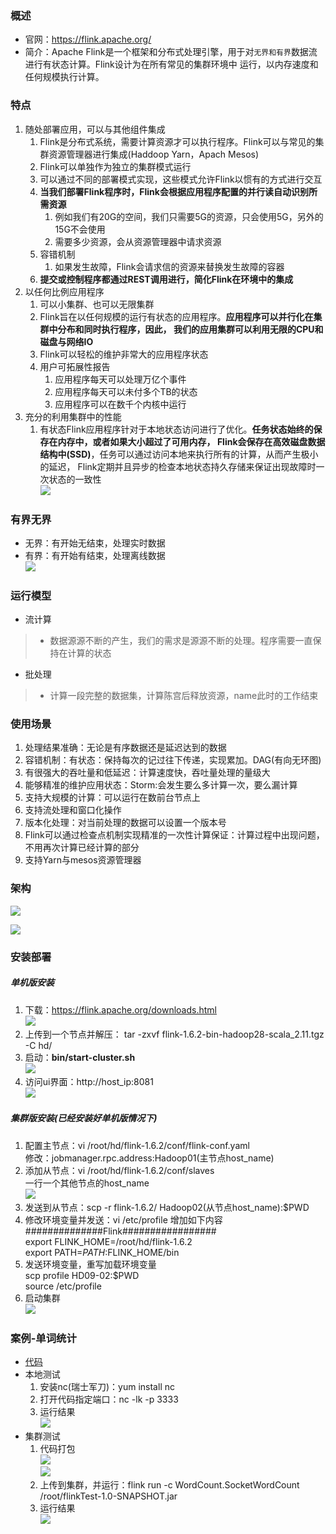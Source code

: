 ### 概述
+ 官网：https://flink.apache.org/
+ 简介：Apache Flink是一个框架和分布式处理引擎，用于对`无界和有界`数据流进行有状态计算。Flink设计为在所有常见的集群环境中
运行，以内存速度和任何规模执行计算。
### 特点
1. 随处部署应用，可以与其他组件集成
    1. Flink是分布式系统，需要计算资源才可以执行程序。Flink可以与常见的集群资源管理器进行集成(Haddoop Yarn，Apach Mesos)
    2. Flink可以单独作为独立的集群模式运行
    3. 可以通过不同的部署模式实现，这些模式允许Flink以惯有的方式进行交互
    4. **当我们部署Flink程序时，Flink会根据应用程序配置的并行读自动识别所需资源**
        1. 例如我们有20G的空间，我们只需要5G的资源，只会使用5G，另外的15G不会使用
        2. 需要多少资源，会从资源管理器中请求资源
    5. 容错机制
        1. 如果发生故障，Flink会请求信的资源来替换发生故障的容器
    6. **提交或控制程序都通过REST调用进行，简化Flink在环境中的集成**
2. 以任何比例应用程序
    1. 可以小集群、也可以无限集群
    2. Flink旨在以任何规模的运行有状态的应用程序。**应用程序可以并行化在集群中分布和同时执行程序，因此，
    我们的应用集群可以利用无限的CPU和磁盘与网络IO**
    3. Flink可以轻松的维护非常大的应用程序状态
    4. 用户可拓展性报告
        1. 应用程序每天可以处理万亿个事件
        2. 应用程序每天可以未付多个TB的状态
        3. 应用程序可以在数千个内核中运行
3. 充分的利用集群中的性能
   1. 有状态Flink应用程序针对于本地状态访问进行了优化。**任务状态始终的保存在内存中，或者如果大小超过了可用内存，
   Flink会保存在高效磁盘数据结构中(SSD)**，任务可以通过访问本地来执行所有的计算，从而产生极小的延迟，
   Flink定期并且异步的检查本地状态持久存储来保证出现故障时一次状态的一致性       
   ![](img/status.png)
### 有界无界
+ 无界：有开始无结束，处理实时数据
+ 有界：有开始有结束，处理离线数据      
![](img/youjie.png)
### 运行模型
+ 流计算
> - 数据源源不断的产生，我们的需求是源源不断的处理。程序需要一直保持在计算的状态
+ 批处理
> - 计算一段完整的数据集，计算陈宫后释放资源，name此时的工作结束
### 使用场景
1. 处理结果准确：无论是有序数据还是延迟达到的数据
2. 容错机制：有状态：保持每次的记过往下传递，实现累加。DAG(有向无环图)
3. 有很强大的吞吐量和低延迟：计算速度快，吞吐量处理的量级大
4.  能够精准的维护应用状态：Storm:会发生要么多计算一次，要么漏计算
5. 支持大规模的计算：可以运行在数前台节点上
6. 支持流处理和窗口化操作
7. 版本化处理：对当前处理的数据可以设置一个版本号
8. Flink可以通过检查点机制实现精准的一次性计算保证：计算过程中出现问题，不用再次计算已经计算的部分
9. 支持Yarn与mesos资源管理器
### 架构
![](img/jiagou.png)     


![](img/guanfang.png)
### 安装部署
##### 单机版安装
1. 下载：https://flink.apache.org/downloads.html       
![](img/down.png)
2. 上传到一个节点并解压： tar -zxvf flink-1.6.2-bin-hadoop28-scala_2.11.tgz -C hd/
3. 启动：**bin/start-cluster.sh**      
![](img/start.png)
4. 访问ui界面：http://host_ip:8081       
![](img/uiweb.png)
##### 集群版安装(已经安装好单机版情况下)
1. 配置主节点：vi /root/hd/flink-1.6.2/conf/flink-conf.yaml        
修改：jobmanager.rpc.address:Hadoop01(主节点host_name)
2. 添加从节点：vi /root/hd/flink-1.6.2/conf/slaves        
一行一个其他节点的host_name      
![](img/slaves.png)
3. 发送到从节点：scp -r flink-1.6.2/ Hadoop02(从节点host_name):$PWD
4. 修改环境变量并发送：vi /etc/profile  增加如下内容     
##############Flink#################        
export FLINK_HOME=/root/hd/flink-1.6.2      
export PATH=$PATH:$FLINK_HOME/bin       
5. 发送环境变量，重写加载环境变量      
scp profile HD09-02:$PWD        
source /etc/profile
6. 启动集群     
![](img/start-cluster.png)
### 案例-单词统计
+ [代码](WordCountFlink/src/main/java/WordCount/SocketWordCount.java)
+ 本地测试
    1. 安装nc(瑞士军刀)：yum install nc
    2. 打开代码指定端口：nc -lk -p 3333
    3. 运行结果     
    ![](img/localresult.png)
+ 集群测试
    1. 代码打包     
    ![](img/package.png)        
    ![](img/jar.png)
    2. 上传到集群，并运行：flink run -c WordCount.SocketWordCount /root/flinkTest-1.0-SNAPSHOT.jar
    3. 运行结果     
    ![](img/serverresult.png)
